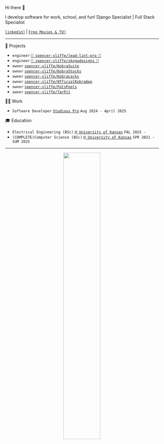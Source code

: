 Hi there 👋

I develop software for work, school, and fun!
Django Specialist | Full Stack Specialist 

[`linkedin💼`](https://www.linkedin.com/in/spencer-sliffe/ 'My LinkedIn')
|
[`Free Movies & TV🍿`](https://gitgoon.com/ 'gitgoon.com')
_________________

🔧 Projects
- `engineer` [`🚧 spencer-sliffe/lead-lint-pro 🚧`](https://github.com/spencer-sliffe/lead-lint-pro)
- `engineer` [`🚧 spencer-sliffe/skogadesigns 🚧`](https://github.com/spencer-sliffe/skogadesigns)
- `owner` [`spencer-sliffe/KobraSuite`](https://github.com/spencer-sliffe/KobraSuiteApp)
- `owner` [`spencer-sliffe/KobraStocks`](https://github.com/spencer-sliffe/KobraStocks)
- `owner` [`spencer-sliffe/KobraLocks`](https://github.com/spencer-sliffe/KobraLocks)
- `owner` [`spencer-sliffe/OfficialKobraApp`](https://github.com/spencer-sliffe/OfficialKobraApp)
- `owner` [`spencer-sliffe/PalsPools`](https://github.com/spencer-sliffe/PalsPolls)
- `owner` [`spencer-sliffe/TarPit`](https://github.com/spencer-sliffe/TarPit) 

🧑‍💻 Work
- `Software Developer` [`Studious Pro`]((https://github.com/studious-eng/studious-pro)) `Aug 2024 - April 2025`

🎓 Education
- `Electrical Engineering (BSc)` [`@ University of Kansas`](https://ku.edu/) `FAL 2025 - `
- `(COMPLETE)Computer Science (BSc)` [`@ University of Kansas`](https://ku.edu/) `SPR 2021 - SUM 2025`

_________________

<!--
[`/\.[jt]sx?$/`](https://github.com/search?p=1&q=user%3Acodyduong+language%3AJavascript+language%3ATypescript&type=Repositories 'Javascript and Typescript Repositories')

[`/\.ps(md)?1$/`](https://github.com/search?p=1&q=user%3Acodyduong+language%3APowerShell&type=Repositories 'PowerShell Repositories')

[`/\.py$/`](https://github.com/search?p=1&q=user%3Acodyduong+language%3APython&type=Repositories 'Python Repositories')

[`/\.(?![jt]sx?)(?!ps(md)?1)(?!py).*$/`](https://github.com/search?p=1&q=user%3Acodyduong+-language%3AJavascript+-language%3ATypescript+-language%3APython+-language%3APowerShell&type=Repositories 'All Other Repositories')

_________________
-->

<p align="center">
  <img width="49%" align="center" src="https://github-readme-stats.vercel.app/api/top-langs/?username=spencer-sliffe&langs_count=14&layout=compact&card_width=460&theme=transparent&exclude_repo=EECS-678,EECS-678-quash,DefinitelyTyped&hide=java" />
</p>

<!--
https://github.com/DavidWells/advanced-markdown/blob/master/README.md
-->

<!--
### Languages / Technologies
![Learned](https://img.shields.io/badge/Learned-green?style=flat-square&)
[![LUA](https://img.shields.io/badge/LUA-lightgrey?style=flat-square&logo=lua)](https://github.com/search?q=user%3Acodyduong+language%3Alua&type=code)
[![LUAU](https://img.shields.io/badge/LUAU-lightgrey?style=flat-square&logo=lua)](https://roblox.github.io/luau/)
[![Java](https://img.shields.io/badge/Java-lightgrey?style=flat-square&logo=Java)](https://github.com/search?q=user%3Acodyduong+language%3Ajava&type=code)
[![Python](https://img.shields.io/badge/Python-lightgrey?style=flat-square&logo=python)](https://github.com/search?q=user%3Acodyduong+language%3Apython&type=code)
![NumPy](https://img.shields.io/badge/NumPy-lightgrey?style=flat-square&logo=NumPy)
[![Jekyll](https://img.shields.io/badge/Jekyll-lightgrey?style=flat-square&logo=Jekyll)](https://github.com/codyduong/artNcode)
[![JavaScript](https://img.shields.io/badge/JavaScript-lightgrey?style=flat-square&logo=javascript)](https://github.com/search?q=user%3Acodyduong+language%3Ajavascript&type=code)
[![TypeScript](https://img.shields.io/badge/TypeScript-lightgrey?style=flat-square&logo=TypeScript)](https://github.com/search?q=user%3Acodyduong+language%3Atypescript&type=Code)
![Node](https://img.shields.io/badge/Node.js-lightgrey?style=flat-square&logo=Node.js)
![React](https://img.shields.io/badge/React-lightgrey?style=flat-square&logo=React)
![Three.js](https://img.shields.io/badge/Three.js-lightgrey?style=flat-square&logo=Three.js)
![react-three-fiber](https://img.shields.io/badge/react--three--fiber-lightgrey?style=flat-square&logo=Three.js)
![MySQL](https://img.shields.io/badge/MySQL-lightgrey?style=flat-square&logo=MySQL)
![php](https://img.shields.io/badge/php-lightgrey?style=flat-square&logo=php)

![Learning](https://img.shields.io/badge/Learning-important?style=flat-square&)
![rust](https://img.shields.io/badge/rust-lightgrey?style=flat-square&logo=rust)

![On Hold](https://img.shields.io/badge/On_Hold-red?style=flat-square&)
[![C](https://img.shields.io/badge/C-lightgrey?style=flat-square&logo=C)](https://github.com/search?q=user%3Acodyduong+language%3AC&type=Code)

![Wishlist](https://img.shields.io/badge/Wishlist-grey?style=flat-square)
![Electron](https://img.shields.io/badge/Electron-lightgrey?style=flat-square&logo=Electron)
![Svelte/SvelteKit](https://img.shields.io/badge/Svelte-lightgrey?style=flat-square&logo=Svelte)
![C#](https://img.shields.io/badge/C%20%23-lightgrey?style=flat-square&logo=C%20Sharp)
![Deno](https://img.shields.io/badge/Deno-lightgrey?style=flat-square&logo=Deno)
![MongoDB](https://img.shields.io/badge/MongoDB-lightgrey?style=flat-square&logo=MongoDB)
![C++](https://img.shields.io/badge/C++-lightgrey?style=flat-square&logo=C%2B%2B)
![Kotlin](https://img.shields.io/badge/Kotlin-lightgrey?style=flat-square&logo=Kotlin)
![GDScript](https://img.shields.io/badge/GDScript-lightgrey?style=flat-square&logo=Godot%20Engine)
![Processing](https://img.shields.io/badge/Processing-lightgrey?style=flat-square&logo=ProcessingFoundation)
![Numba](https://img.shields.io/badge/Numba-lightgrey?style=flat-square&logo=Numba)

<p>
  <img src="https://github-readme-stats.vercel.app/api?username=codyduong&count_private=true&theme=github_dark" />
  <img src="https://github-readme-stats.vercel.app/api/top-langs/?username=codyduong&langs_count=10&layout=compact&card_width=445&theme=github_dark" />
  <!╌ <img src="https://github-readme-stats.vercel.app/api/wakatime?username=codyduong&theme=github_dark" />
</p>

<!--
![HTML](https://img.shields.io/badge/HTML-lightgrey?style=flat-square&logo=html5)
[![Wakatime Stats](https://github-readme-stats.vercel.app/api/wakatime?username=codyduong&theme=compact)](https://github.com/anuraghazra/github-readme-stats)
[![Top Langs](https://github-readme-stats.vercel.app/api/top-langs/?username=codyduong&langs_count=10&layout=compact)](https://github.com/anuraghazra/github-readme-stats)
![CSS](https://img.shields.io/badge/CSS-lightgrey?style=flat-square&logo=css3)
![Sass](https://img.shields.io/badge/Sass-lightgrey?style=flat-square&logo=sass)

https://michaelcurrin.github.io/badge-generator/#/generic
-->
